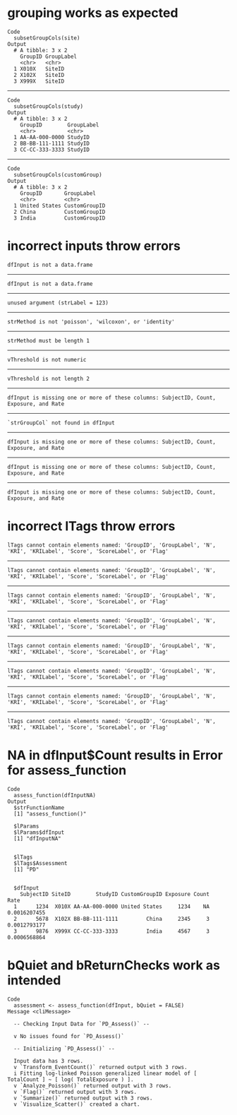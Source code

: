 # grouping works as expected

    Code
      subsetGroupCols(site)
    Output
      # A tibble: 3 x 2
        GroupID GroupLabel
        <chr>   <chr>     
      1 X010X   SiteID    
      2 X102X   SiteID    
      3 X999X   SiteID    

---

    Code
      subsetGroupCols(study)
    Output
      # A tibble: 3 x 2
        GroupID        GroupLabel
        <chr>          <chr>     
      1 AA-AA-000-0000 StudyID   
      2 BB-BB-111-1111 StudyID   
      3 CC-CC-333-3333 StudyID   

---

    Code
      subsetGroupCols(customGroup)
    Output
      # A tibble: 3 x 2
        GroupID       GroupLabel   
        <chr>         <chr>        
      1 United States CustomGroupID
      2 China         CustomGroupID
      3 India         CustomGroupID

# incorrect inputs throw errors

    dfInput is not a data.frame

---

    dfInput is not a data.frame

---

    unused argument (strLabel = 123)

---

    strMethod is not 'poisson', 'wilcoxon', or 'identity'

---

    strMethod must be length 1

---

    vThreshold is not numeric

---

    vThreshold is not length 2

---

    dfInput is missing one or more of these columns: SubjectID, Count, Exposure, and Rate

---

    `strGroupCol` not found in dfInput

---

    dfInput is missing one or more of these columns: SubjectID, Count, Exposure, and Rate

---

    dfInput is missing one or more of these columns: SubjectID, Count, Exposure, and Rate

---

    dfInput is missing one or more of these columns: SubjectID, Count, Exposure, and Rate

# incorrect lTags throw errors

    lTags cannot contain elements named: 'GroupID', 'GroupLabel', 'N', 'KRI', 'KRILabel', 'Score', 'ScoreLabel', or 'Flag'

---

    lTags cannot contain elements named: 'GroupID', 'GroupLabel', 'N', 'KRI', 'KRILabel', 'Score', 'ScoreLabel', or 'Flag'

---

    lTags cannot contain elements named: 'GroupID', 'GroupLabel', 'N', 'KRI', 'KRILabel', 'Score', 'ScoreLabel', or 'Flag'

---

    lTags cannot contain elements named: 'GroupID', 'GroupLabel', 'N', 'KRI', 'KRILabel', 'Score', 'ScoreLabel', or 'Flag'

---

    lTags cannot contain elements named: 'GroupID', 'GroupLabel', 'N', 'KRI', 'KRILabel', 'Score', 'ScoreLabel', or 'Flag'

---

    lTags cannot contain elements named: 'GroupID', 'GroupLabel', 'N', 'KRI', 'KRILabel', 'Score', 'ScoreLabel', or 'Flag'

---

    lTags cannot contain elements named: 'GroupID', 'GroupLabel', 'N', 'KRI', 'KRILabel', 'Score', 'ScoreLabel', or 'Flag'

---

    lTags cannot contain elements named: 'GroupID', 'GroupLabel', 'N', 'KRI', 'KRILabel', 'Score', 'ScoreLabel', or 'Flag'

# NA in dfInput$Count results in Error for assess_function

    Code
      assess_function(dfInputNA)
    Output
      $strFunctionName
      [1] "assess_function()"
      
      $lParams
      $lParams$dfInput
      [1] "dfInputNA"
      
      
      $lTags
      $lTags$Assessment
      [1] "PD"
      
      
      $dfInput
        SubjectID SiteID        StudyID CustomGroupID Exposure Count         Rate
      1      1234  X010X AA-AA-000-0000 United States     1234    NA 0.0016207455
      2      5678  X102X BB-BB-111-1111         China     2345     3 0.0012793177
      3      9876  X999X CC-CC-333-3333         India     4567     3 0.0006568864
      

# bQuiet and bReturnChecks work as intended

    Code
      assessment <- assess_function(dfInput, bQuiet = FALSE)
    Message <cliMessage>
      
      -- Checking Input Data for `PD_Assess()` --
      
      v No issues found for `PD_Assess()`
      
      -- Initializing `PD_Assess()` --
      
      Input data has 3 rows.
      v `Transform_EventCount()` returned output with 3 rows.
      i Fitting log-linked Poisson generalized linear model of [ TotalCount ] ~ [ log( TotalExposure ) ].
      v `Analyze_Poisson()` returned output with 3 rows.
      v `Flag()` returned output with 3 rows.
      v `Summarize()` returned output with 3 rows.
      v `Visualize_Scatter()` created a chart.

